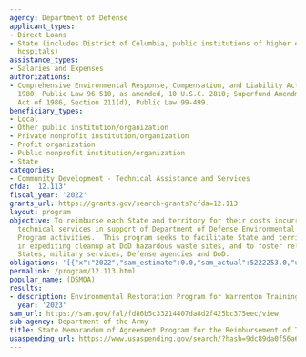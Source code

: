 ```yaml
---
agency: Department of Defense
applicant_types:
- Direct Loans
- State (includes District of Columbia, public institutions of higher education and
  hospitals)
assistance_types:
- Salaries and Expenses
authorizations:
- Comprehensive Environmental Response, Compensation, and Liability Act (CERCLA) of
  1980, Public Law 96-510, as amended, 10 U.S.C. 2810; Superfund Amendments and Reauthorization
  Act of 1986, Section 211(d), Public Law 99-499.
beneficiary_types:
- Local
- Other public institution/organization
- Private nonprofit institution/organization
- Profit organization
- Public nonprofit institution/organization
- State
categories:
- Community Development - Technical Assistance and Services
cfda: '12.113'
fiscal_year: '2022'
grants_url: https://grants.gov/search-grants?cfda=12.113
layout: program
objective: To reimburse each State and territory for their costs incurred by providing
  technical services in support of Department of Defense Environmental Restoration
  Program activities.  This program seeks to facilitate State and territory participation
  in expediting cleanup at DoD hazardous waste sites, and to foster relations between
  States, military services, Defense agencies and DoD.
obligations: '[{"x":"2022","sam_estimate":0.0,"sam_actual":5222253.0,"usa_spending_actual":63629075.79},{"x":"2023","sam_estimate":14605847.0,"sam_actual":0.0,"usa_spending_actual":28578779.37},{"x":"2024","sam_estimate":72150570.0,"sam_actual":0.0,"usa_spending_actual":149507742.12}]'
permalink: /program/12.113.html
popular_name: (DSMOA)
results:
- description: Environmental Restoration Program for Warrenton Training Center
  year: '2023'
sam_url: https://sam.gov/fal/fd86b5c33214407da8d2f425bc375eec/view
sub-agency: Department of the Army
title: State Memorandum of Agreement Program for the Reimbursement of Technical Services
usaspending_url: https://www.usaspending.gov/search/?hash=9dc89da0f56a618e8e456be2a890e0da
---
```

